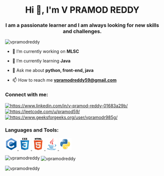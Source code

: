 <h1 align="center">Hi 👋, I'm V PRAMOD REDDY</h1>
<h3 align="center">I am a passionate learner and I am always looking for new skills and challenges.</h3>

<p align="left"> <img src="https://komarev.com/ghpvc/?username=vpramodreddy&label=Profile%20views&color=0e75b6&style=flat" alt="vpramodreddy" /> </p>

- 🔭 I’m currently working on **MLSC**

- 🌱 I’m currently learning **Java**

- 💬 Ask me about **python, front-end, java**

- 📫 How to reach me **vpramodreddy59@gmail.com**

<h3 align="left">Connect with me:</h3>
<p align="left">
<a href="https://linkedin.com/in/https://www.linkedin.com/in/v-pramod-reddy-01683a29b/" target="blank"><img align="center" src="https://raw.githubusercontent.com/rahuldkjain/github-profile-readme-generator/master/src/images/icons/Social/linked-in-alt.svg" alt="https://www.linkedin.com/in/v-pramod-reddy-01683a29b/" height="30" width="40" /></a>
<a href="https://www.leetcode.com/https://leetcode.com/u/pramod59/" target="blank"><img align="center" src="https://raw.githubusercontent.com/rahuldkjain/github-profile-readme-generator/master/src/images/icons/Social/leet-code.svg" alt="https://leetcode.com/u/pramod59/" height="30" width="40" /></a>
<a href="https://auth.geeksforgeeks.org/user/https://www.geeksforgeeks.org/user/vpramodr985g/" target="blank"><img align="center" src="https://raw.githubusercontent.com/rahuldkjain/github-profile-readme-generator/master/src/images/icons/Social/geeks-for-geeks.svg" alt="https://www.geeksforgeeks.org/user/vpramodr985g/" height="30" width="40" /></a>
</p>

<h3 align="left">Languages and Tools:</h3>
<p align="left"> <a href="https://www.cprogramming.com/" target="_blank" rel="noreferrer"> <img src="https://raw.githubusercontent.com/devicons/devicon/master/icons/c/c-original.svg" alt="c" width="40" height="40"/> </a> <a href="https://www.w3schools.com/css/" target="_blank" rel="noreferrer"> <img src="https://raw.githubusercontent.com/devicons/devicon/master/icons/css3/css3-original-wordmark.svg" alt="css3" width="40" height="40"/> </a> <a href="https://www.w3.org/html/" target="_blank" rel="noreferrer"> <img src="https://raw.githubusercontent.com/devicons/devicon/master/icons/html5/html5-original-wordmark.svg" alt="html5" width="40" height="40"/> </a> <a href="https://www.java.com" target="_blank" rel="noreferrer"> <img src="https://raw.githubusercontent.com/devicons/devicon/master/icons/java/java-original.svg" alt="java" width="40" height="40"/> </a> <a href="https://www.python.org" target="_blank" rel="noreferrer"> <img src="https://raw.githubusercontent.com/devicons/devicon/master/icons/python/python-original.svg" alt="python" width="40" height="40"/> </a> </p>

<p><img align="left" src="https://github-readme-stats.vercel.app/api/top-langs?username=vpramodreddy&show_icons=true&locale=en&layout=compact" alt="vpramodreddy" /></p>

<p>&nbsp;<img align="center" src="https://github-readme-stats.vercel.app/api?username=vpramodreddy&show_icons=true&locale=en" alt="vpramodreddy" /></p>

<p><img align="center" src="https://github-readme-streak-stats.herokuapp.com/?user=vpramodreddy&" alt="vpramodreddy" /></p>
